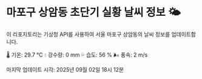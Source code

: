 
# 마포구 상암동 초단기 실황 날씨 정보 🌤️

이 리포지토리는 기상청 API를 사용하여 서울 마포구 상암동의 날씨 정보를 업데이트합니다. 

🌡️ 기온: 29.7 ℃
💧 강수량: 0 mm
💦 습도: 56 %
🌬️ 풍속: 2 m/s

마지막 업데이트 시각: 2025년 09월 02일 18시 12분    
